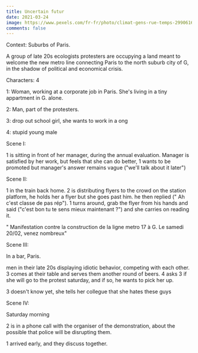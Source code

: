 ```yaml
---
title: Uncertain futur
date: 2021-03-24
image: https://www.pexels.com/fr-fr/photo/climat-gens-rue-temps-2990616/
comments: false
---
```

Context: Suburbs of Paris.

A group of late 20s ecologists protesters are occupying a land meant to welcome the new metro line connecting Paris to the north suburb city of G, in the shadow of political and economical crisis.

Characters: 4

1: Woman, working at a corporate job in Paris. She's living in a tiny appartment in G. alone.

2: Man, part of the protesters.

3: drop out school girl, she wants to work in a ong

4: stupid young male 

Scene I: 

1 is sitting in front of her manager, during the annual evaluation. Manager is satisfied by her work, but feels that she can do better, 1 wants to be promoted but manager's answer  remains vague ("we'll talk about it later")

Scene II:

1 in the train back home. 2 is distributing flyers to the crowd on the station platform, he holds her a flyer but she goes past him. he then replied (" Ah c'est classe de pas rép"). 1 turns around, grab the flyer from his hands and said ("c'est bon tu te sens mieux maintenant ?") and she carries on reading it. 

" Manifestation contre la construction de la ligne metro 17 à G. Le samedi 20/02, venez nombreux"

Scene III:

In a bar, Paris.

men in their late 20s displaying idiotic behavior, competing with each other. 3 comes at their table and serves them another round of beers. 4 asks 3 if she will go to the protest saturday, and if so, he wants to pick her up. 

3 doesn't know yet, she tells her collegue that she hates these guys



Scene IV: 

Saturday morning

2 is in a phone call with the organiser of the demonstration, about the possible that police will be disrupting them.

1 arrived early, and they discuss together.